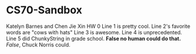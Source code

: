# CS70-Sandbox
Katelyn Barnes and Chen Jie Xin HW 0
Line 1 is pretty cool.
Line 2's favorite words are "cows with hats"
Line 3 is awesome.
Line 4 is unprecedented.
Line 5 did ChunkyString in grade school. **False no human could do that.** _False_, Chuck Norris could. 
